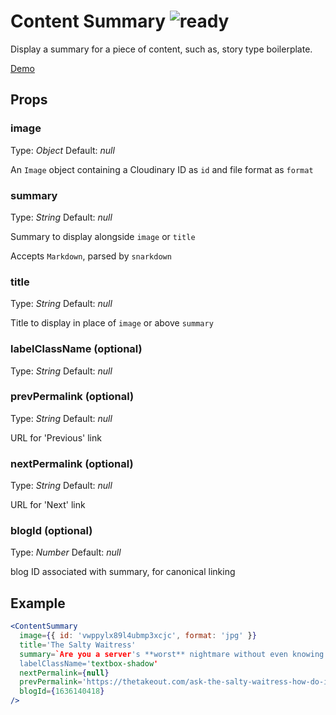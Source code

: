 # Content Summary ![ready](status-images/ready.svg)

Display a summary for a piece of content, such as, story type boilerplate.

[Demo](http://localhost:8001/?selectedKind=ContentSummary)

<!-- STORY -->

## Props

### image

Type: _Object_
Default: _null_

An `Image` object containing a Cloudinary ID as `id` and file format as `format`

### summary

Type: _String_
Default: _null_

Summary to display alongside `image` or `title`

Accepts `Markdown`, parsed by `snarkdown`

### title

Type: _String_
Default: _null_

Title to display in place of `image` or above `summary`

### labelClassName (optional)

Type: _String_
Default: _null_

### prevPermalink (optional)

Type: _String_
Default: _null_

URL for 'Previous' link

### nextPermalink (optional)

Type: _String_
Default: _null_

URL for 'Next' link

### blogId (optional)

Type: _Number_
Default: _null_

blog ID associated with summary, for canonical linking

## Example

```jsx
<ContentSummary
  image={{ id: 'vwppylx89l4ubmp3xcjc', format: 'jpg' }}
  title='The Salty Waitress'
  summary=`Are you a server's **worst** nightmare without even knowing it?`
  labelClassName='textbox-shadow'
  nextPermalink={null}
  prevPermalink='https://thetakeout.com/ask-the-salty-waitress-how-do-i-ask-for-a-restaurant-s-1826265906'
  blogId={1636140418}
/>
```
